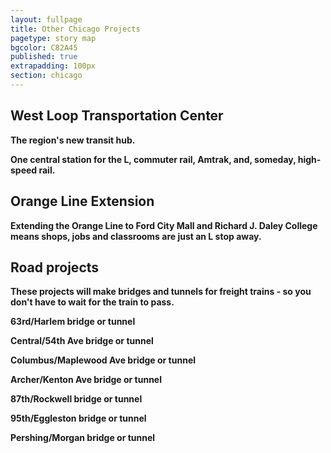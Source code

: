 ```yaml
---
layout: fullpage
title: Other Chicago Projects
pagetype: story map
bgcolor: C82A45
published: true
extrapadding: 100px
section: chicago
---
```


## West Loop Transportation Center

**The region's new transit hub.**

**One central station for the L, commuter rail, Amtrak, and, someday, high-speed rail.**

## Orange Line Extension

**Extending the Orange Line to Ford City Mall and Richard J. Daley College means shops, jobs and classrooms are just an L stop away.**

## Road projects

**These projects will make bridges and tunnels for freight trains - so you don't have to wait for the train to pass.**

 **63rd/Harlem bridge or tunnel**

 **Central/54th Ave bridge or tunnel**

 **Columbus/Maplewood Ave bridge or tunnel**

 **Archer/Kenton Ave bridge or tunnel**

 **87th/Rockwell bridge or tunnel**

 **95th/Eggleston bridge or tunnel**

 **Pershing/Morgan bridge or tunnel**